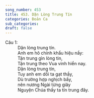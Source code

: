 ```yaml
---
song_number: 453
title: 453. Dặn Lòng Trung Tín
categories: Đoản Ca
sub_categories: 
draft: false
---
```

<dl><dt>Câu 1:</dt><dd data-verse="{1}">Dặn lòng trung tín. <br/>Anh em hô chính khẩu hiệu nầy: <br/>Tận trung gìn lòng tin, <br/>Tận trung theo Vua vinh hiển nay. <br/>Dặn lòng trung tín, <br/>Tuy anh em dối ta gạt thầy, <br/>Dù trường hợp nghịch bấy, <br/>nên nương Ngài từng giây <br/>Nguyện Chúa thấy ta tín trung đây. </dd></dl>